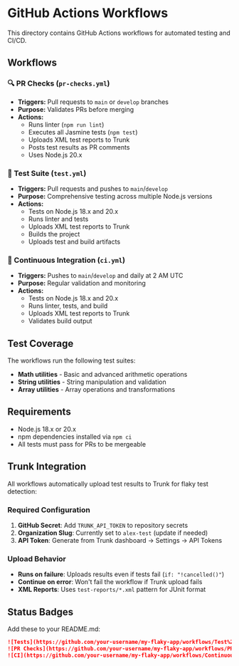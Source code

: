# GitHub Actions Workflows

This directory contains GitHub Actions workflows for automated testing and CI/CD.

## Workflows

### 🔍 PR Checks (`pr-checks.yml`)
- **Triggers:** Pull requests to `main` or `develop` branches
- **Purpose:** Validates PRs before merging
- **Actions:**
  - Runs linter (`npm run lint`)
  - Executes all Jasmine tests (`npm test`)
  - Uploads XML test reports to Trunk
  - Posts test results as PR comments
  - Uses Node.js 20.x

### 🧪 Test Suite (`test.yml`)
- **Triggers:** Pull requests and pushes to `main`/`develop`
- **Purpose:** Comprehensive testing across multiple Node.js versions
- **Actions:**
  - Tests on Node.js 18.x and 20.x
  - Runs linter and tests
  - Uploads XML test reports to Trunk
  - Builds the project
  - Uploads test and build artifacts

### 🚀 Continuous Integration (`ci.yml`)
- **Triggers:** Pushes to `main`/`develop` and daily at 2 AM UTC
- **Purpose:** Regular validation and monitoring
- **Actions:**
  - Tests on Node.js 18.x and 20.x
  - Runs linter, tests, and build
  - Uploads XML test reports to Trunk
  - Validates build output

## Test Coverage

The workflows run the following test suites:
- **Math utilities** - Basic and advanced arithmetic operations
- **String utilities** - String manipulation and validation
- **Array utilities** - Array operations and transformations

## Requirements

- Node.js 18.x or 20.x
- npm dependencies installed via `npm ci`
- All tests must pass for PRs to be mergeable

## Trunk Integration

All workflows automatically upload test results to Trunk for flaky test detection:

### Required Configuration
1. **GitHub Secret**: Add `TRUNK_API_TOKEN` to repository secrets
2. **Organization Slug**: Currently set to `alex-test` (update if needed)
3. **API Token**: Generate from Trunk dashboard → Settings → API Tokens

### Upload Behavior
- **Runs on failure**: Uploads results even if tests fail (`if: "!cancelled()"`)
- **Continue on error**: Won't fail the workflow if Trunk upload fails
- **XML Reports**: Uses `test-reports/*.xml` pattern for JUnit format

## Status Badges

Add these to your README.md:

```markdown
![Tests](https://github.com/your-username/my-flaky-app/workflows/Test%20Suite/badge.svg)
![PR Checks](https://github.com/your-username/my-flaky-app/workflows/PR%20Checks/badge.svg)
![CI](https://github.com/your-username/my-flaky-app/workflows/Continuous%20Integration/badge.svg)
```
